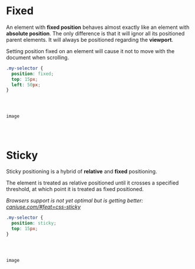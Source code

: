 
# Fixed

An element with **fixed position** behaves almost exactly like an element with **absolute position**. The only difference is that it will ignor all its positioned parent elements. It will always be positioned regarding the **viewport**.

Setting position fixed on an element will cause it not to move with the document when scrolling.


```css
.my-selector {
  position: fixed;
  top: 15px;
  left: 50px;
}
```

```



image




```

# Sticky

Sticky positioning is a hybrid of **relative** and **fixed** positioning. 

The element is treated as relative positioned until it crosses a specified threshold, at which point it is treated as fixed positioned.

*Browsers support is not yet optimal but is getting better: [caniuse.com/#feat=css-sticky](https://caniuse.com/#feat=css-sticky)*

```css
.my-selector {
  position: sticky;
  top: 15px;
}
```

```



image




```
